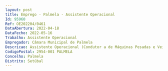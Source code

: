 ```yaml
--- 
layout: post
title: Emprego - Palmela - Assistente Operacional
Id: 95960
Ref: OE202204/0461
DataAbertura: 2022-04-18
DataFecho: 2022-05-16
Trabalho: Assistente Operacional
Empregador: Câmara Municipal de Palmela
Descricao: Assistente Operacional (Condutor a de Máquinas Pesadas e Veículos Especiais)
CodigoPostal: 2954-001 PALMELA
Concelho: Palmela
Distrito: Setúbal
--- 
```


